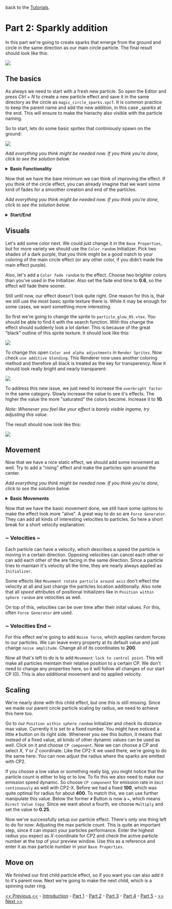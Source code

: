 back to the [Tutorials](../../Tutorials.md).

# Part 2: Sparkly addition

In this part we're going to create sparks that emerge from the ground and circle in the same direction as our main circle particle. The final result should look like this:

![](https://i.imgur.com/Rkp1tXO.gif)

## The basics

As always we need to start with a fresh new particle. So open the Editor and press *Ctrl + N* to create a new particle effect and save it in the same directory as the circle as `magic_circle_sparks.vpcf`. It is common practice to keep the parent name and add the new addition, in this case *_sparks* at the end. This will ensure to make the hierachy also visible with the particle naming.

So to start, lets do some basic sprites that continiously spawn on the ground:

![](https://i.imgur.com/5MdkvaM.gif)

*Add everything you think might be needed now. If you think you're done, click to see the solution below.*

<details>
	<summary><b>Basic Functionality</b></summary>

- add an emitter: `Emit continously`.  Leave it at default properties for now.
- add a renderer: `Render sprites`. Leave it at default properties for now.
- add decay: `Lifespan decay`.
- spawn it: `Emit withing sphere random`. Leave `distance min` at **0** and set `distance max` to a higher value of your liking. In `distance bias` set the *Z*-coordinate to **0**, so the particles will all spawn at the same height.

</details>

Now that we have the bare minimum we can think of improving the effect. If you think of the circle effect, you can already imagine that we want some kind of fades for a smoother creation and end of the particles.

*Add everything you think might be needed now. If you think you're done, click to see the solution below.*

<details>
	<summary><b>Start/End</b></summary>

Let's add some fades first:
- `Alpha fade out simple` with default properties.
- `Alpha fade in simple` with a fade in time of **0.1** so it start smooth, but still more forceful.

Next we address the radius. For more variety we also should add:
- `Radius random` with something like **10-25**.

For fading it we use:
- `Radius scale` with an end time of **0.1** (matching the alpha fade). The scale should go from **0** to **2**.
- another `Radius scale` with a start time of **0.1** and an end time of **1**. It goes from **2** to **1**. Also we increase the scale bias to **0.8**.

Now the particles should start nearly instant, but still a bit smoother and slowly fade away after that.

</details>

## Visuals

Let's add some color next. We could just change it in the `Base Properties`, but for more variety we should use the `Color random` Initializer. Pick two shades of a dark purple, that you think might be a good match to your coloring of the main circle effect (or any other color, if you didn't made the main effect purple).

Also, let's add a `Color fade random` to the effect. Choose two brighter colors than you've used in the Initializer. Also set the fade end time to **0.6**, so the effect will fade there sooner.

Still until now, our effect doesn't look quite right. One reason for this is, that we still use the most basic sprite texture there is. While it may be enough for some cases, we want something more interesting.

So first we're going to change the sprite to `particle_glow_05.vtex`. You should be able to find it with the search function. With this change the effect should suddenly look a lot darker. This is because of the great "black" outline of this sprite texture. It should look like this: 

![](https://i.imgur.com/68ZtYKG.png)

To change this open `Color and alpha adjustments` in `Render Sprites`. Now check `use additive blending`. This Renderer now uses another coloring method and therefore all black is treated as the key for transperency. Now it should look really bright and nearly transparent:

![](https://i.imgur.com/MUfrmtA.png)

To address this new issue, we just need to increase the `overbright factor` in the same category. Slowly increase the value to see it's effects. The higher the value the more "saturated" the colors become. Increase it to **10**.

*Note: Whenever you feel like your effect is barely visible ingame, try adjusting this value.*

The result should now look like this:

![](https://i.imgur.com/hixB3aJ.png)

## Movement

Now that we have a nice static effect, we should add some movement as well. Try to add a "rising" effect and make the particles spin around the center.

*Add everything you think might be needed now. If you think you're done, click to see the solution below.*

<details>
	<summary><b>Basic Movements</b></summary>

You should have remembered, that for every particle movement `Movement basic` is needed. So let's add this Operator. To achieve a "rising" effect, we can simply enter a positive value for the *Z*-coordinate of `gravity`. Choose a value that isn't too high, something between **50-150**.

For the spinning, we can simply use `Movement rotate particle around axis`. We only need to change the rotation rate. Enter the same value as you've entered as rotation speed for the circle, so it matches it's rotation.

</details>

Now that we have the basic movement done, we still have some options to make the effect look more "alive". A great way to do so are `Force Generator`. They can add all kinds of interesting velocities to particles. So here a short break for a short velocity explanation:

### ~ Velocities ~

Each particle can have a velocity, which describes a speed the particle is moving in a certain direction. Opposing velocities can cancel each other or can add each other of the are facing in the same direction. Since a particle tries to maintain it's velocity all the time, they are nearly always applied as `Initializer`.

Some effects like `Movement rotate particle around axis` don't effect the velocity at all and just change the particles location additionally. Also note that all *speed* attributes of positional Initializers like in `Position within sphere random` are velocities as well.

On top of this, velocities can be over time after their inital values. For this, often `Force Generator` are used.

### ~ Velocities End ~

For this effect we're going to add `Noise force`, which applies random forces to our particles. We can leave every property at its default value and just change `noise amplitude`. Change all of its coordinates to **200**.

Now all that's left to do is to add `Movement lock to control point`. This will make all particles meintain their relative position to a certain CP. We don't need to change any properties here, so it will follow all changes of our start CP (0). This is also additional movement and no applied velocity.

## Scaling

We're nearly done with this child effect, but one this is still missing. Since we made our parent circle particle scaling by radius, we need to achieve this here too.

Go to our `Position within sphere random` Initializer and check its distance max value. Currently it is set to a fixed number. You might have noticed a little `#` button on its right side. Whenever you see this button, it means that instead of a fixed value, all kinds of other dynamic values can be used as well. Click on it and choose `CP component`. Now we can choose a CP and select *X, Y* or *Z* coordinate. Like the CP2-X we used there, we're going to do the same here. You can now adjust the radius where the sparks are emitted with CP2.

If you choose a low value or something really big, you might notice that the particle count is either to big or to low. To fix this we also need to make our emission speed dynamic. So choose `CP component` for emission rate in `Emit continuously` as well with CP2-X. Before we had a fixed **100**, which was quite optimal for radius for about **400**. To match this, we can use further manipulate this value. Below the former `#` Button is now a `=`, which means `Direct Value Copy`. Since we want about a fourth, we choose `Multiply` and set the value to **0.25**.

Now we've successfully setup our particle effect. There's only one thing left to do for now: Adjusting the max particle count. This is quite an important step, since it can impact your particles performance. Enter the highest radius you expect as *X*-coordinate for CP2 and check the active particle number at the top of your preview window. Use this as a reference and enter it as max particle number in your `Base Properties`.

## Move on

We finished our first child particle effect, so if you want you can also add it to it's parent now. Next we're going to make the next child, which is a spinning outer ring.

[<< Previous <<](./Part1.md) - [Introduction](./Introduction.md) - [Part 1](./Part1.md) - [Part 2](#) - [Part 3](./Part3.md) - [Part 4](./Part4.md) - [Part 5](./Part5.md) - [>> Next >>](./Part3.md)
